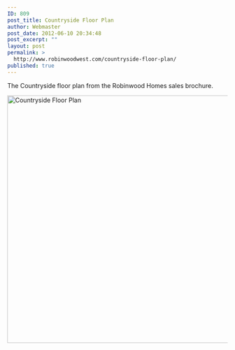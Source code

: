 ```yaml
---
ID: 809
post_title: Countryside Floor Plan
author: Webmaster
post_date: 2012-06-10 20:34:48
post_excerpt: ""
layout: post
permalink: >
  http://www.robinwoodwest.com/countryside-floor-plan/
published: true
---
```

The Countryside floor plan from the Robinwood Homes sales brochure.

<a href="http://www.robinwoodwest.com/wp-content/uploads/2012/06/countryside-floor-plan.jpg"><img class="aligncenter size-full wp-image-811" title="Countryside Floor Plan" src="http://www.robinwoodwest.com/wp-content/uploads/2012/06/countryside-floor-plan.jpg" alt="Countryside Floor Plan" width="775" height="567" /></a>